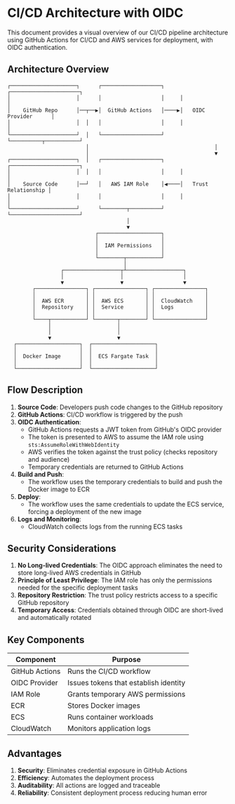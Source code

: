 # CI/CD Architecture with OIDC

This document provides a visual overview of our CI/CD pipeline architecture using GitHub Actions for CI/CD and AWS services for deployment, with OIDC authentication.

## Architecture Overview

```
┌─────────────────────┐      ┌───────────────────┐     ┌──────────────────────┐
│                     │      │                   │     │                      │
│    GitHub Repo      │──┬──▶│  GitHub Actions   │────▶│   OIDC Provider      │
│                     │  │   │                   │     │                      │
└─────────────────────┘  │   └───────────────────┘     └──────────┬───────────┘
                         │                                        │
                         │                                        ▼
┌─────────────────────┐  │   ┌───────────────────┐     ┌──────────────────────┐
│                     │  │   │                   │     │                      │
│    Source Code      │──┘   │   AWS IAM Role    │◀────│   Trust Relationship │
│                     │      │                   │     │                      │
└─────────────────────┘      └────────┬──────────┘     └──────────────────────┘
                                      │
                                      ▼
                            ┌────────────────────┐
                            │                    │
                            │  IAM Permissions   │
                            │                    │
                            └────────┬───────────┘
                                     │
                 ┌──────────────────┬┴──────────────────┐
                 │                  │                   │
                 ▼                  ▼                   ▼
        ┌────────────────┐ ┌────────────────┐ ┌────────────────┐
        │                │ │                │ │                │
        │  AWS ECR       │ │  AWS ECS       │ │  CloudWatch    │
        │  Repository    │ │  Service       │ │  Logs          │
        │                │ │                │ │                │
        └────┬───────────┘ └───────┬────────┘ └────────────────┘
             │                     │
             │                     │
             ▼                     ▼
  ┌────────────────────┐  ┌────────────────────┐
  │                    │  │                    │
  │  Docker Image      │  │  ECS Fargate Task  │
  │                    │  │                    │
  └────────────────────┘  └────────────────────┘
```

## Flow Description

1. **Source Code**: Developers push code changes to the GitHub repository
2. **GitHub Actions**: CI/CD workflow is triggered by the push
3. **OIDC Authentication**:
   - GitHub Actions requests a JWT token from GitHub's OIDC provider
   - The token is presented to AWS to assume the IAM role using `sts:AssumeRoleWithWebIdentity`
   - AWS verifies the token against the trust policy (checks repository and audience)
   - Temporary credentials are returned to GitHub Actions
4. **Build and Push**:
   - The workflow uses the temporary credentials to build and push the Docker image to ECR
5. **Deploy**:
   - The workflow uses the same credentials to update the ECS service, forcing a deployment of the new image
6. **Logs and Monitoring**:
   - CloudWatch collects logs from the running ECS tasks

## Security Considerations

1. **No Long-lived Credentials**: The OIDC approach eliminates the need to store long-lived AWS credentials in GitHub
2. **Principle of Least Privilege**: The IAM role has only the permissions needed for the specific deployment tasks
3. **Repository Restriction**: The trust policy restricts access to a specific GitHub repository
4. **Temporary Access**: Credentials obtained through OIDC are short-lived and automatically rotated

## Key Components

| Component      | Purpose                               |
| -------------- | ------------------------------------- |
| GitHub Actions | Runs the CI/CD workflow               |
| OIDC Provider  | Issues tokens that establish identity |
| IAM Role       | Grants temporary AWS permissions      |
| ECR            | Stores Docker images                  |
| ECS            | Runs container workloads              |
| CloudWatch     | Monitors application logs             |

## Advantages

1. **Security**: Eliminates credential exposure in GitHub Actions
2. **Efficiency**: Automates the deployment process
3. **Auditability**: All actions are logged and traceable
4. **Reliability**: Consistent deployment process reducing human error
